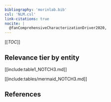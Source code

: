 ```yaml
---
bibliography: 'morinlab.bib'
csl: 'NLM.csl'
link-citations: true
nocite: |
  @fanComprehensiveCharacterizationDriver2020, 
---
```


[[_TOC_]]




## Relevance tier by entity

[[include:table1_NOTCH3.md]]





[[include:tables/mermaid_NOTCH3.md]]

## References



